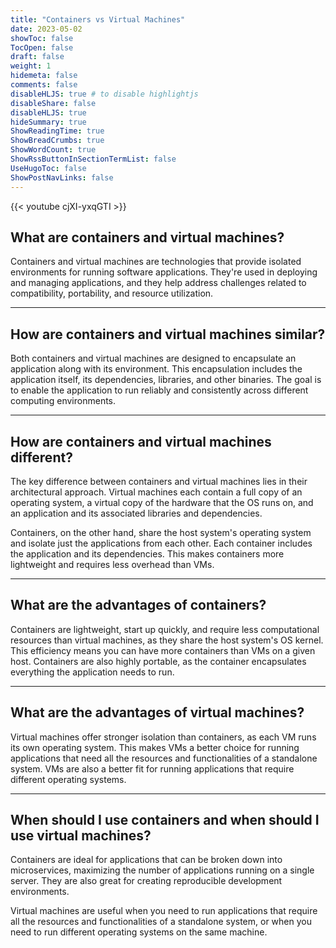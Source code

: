 ```yaml
---
title: "Containers vs Virtual Machines"
date: 2023-05-02
showToc: false
TocOpen: false
draft: false
weight: 1
hidemeta: false
comments: false
disableHLJS: true # to disable highlightjs
disableShare: false
disableHLJS: true
hideSummary: true
ShowReadingTime: true
ShowBreadCrumbs: true
ShowWordCount: true
ShowRssButtonInSectionTermList: false
UseHugoToc: false
ShowPostNavLinks: false
---
```


{{< youtube cjXI-yxqGTI >}}



## What are containers and virtual machines?

Containers and virtual machines are technologies that provide isolated environments for running software applications. They're used in deploying and managing applications, and they help address challenges related to compatibility, portability, and resource utilization.

---

## How are containers and virtual machines similar?

Both containers and virtual machines are designed to encapsulate an application along with its environment. This encapsulation includes the application itself, its dependencies, libraries, and other binaries. The goal is to enable the application to run reliably and consistently across different computing environments.

---

## How are containers and virtual machines different?

The key difference between containers and virtual machines lies in their architectural approach. Virtual machines each contain a full copy of an operating system, a virtual copy of the hardware that the OS runs on, and an application and its associated libraries and dependencies. 

Containers, on the other hand, share the host system's operating system and isolate just the applications from each other. Each container includes the application and its dependencies. This makes containers more lightweight and requires less overhead than VMs.

---

## What are the advantages of containers?

Containers are lightweight, start up quickly, and require less computational resources than virtual machines, as they share the host system's OS kernel. This efficiency means you can have more containers than VMs on a given host. Containers are also highly portable, as the container encapsulates everything the application needs to run.

---

## What are the advantages of virtual machines?

Virtual machines offer stronger isolation than containers, as each VM runs its own operating system. This makes VMs a better choice for running applications that need all the resources and functionalities of a standalone system. VMs are also a better fit for running applications that require different operating systems.

---

## When should I use containers and when should I use virtual machines?

Containers are ideal for applications that can be broken down into microservices, maximizing the number of applications running on a single server. They are also great for creating reproducible development environments.

Virtual machines are useful when you need to run applications that require all the resources and functionalities of a standalone system, or when you need to run different operating systems on the same machine.